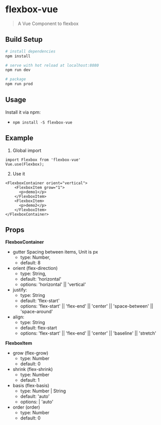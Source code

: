 # flexbox-vue

> A Vue Component to flexbox

## Build Setup

``` bash
# install dependencies
npm install

# serve with hot reload at localhost:8080
npm run dev

# package
npm run prod
```

## Usage 
Install it via npm:
- `npm install -S flexbox-vue`

## Example 
1. Global import 
```
import Flexbox from 'flexbox-vue'
Vue.use(Flexbox);
```

2. Use it
```
<FlexboxContainer orient="vertical">
    <FlexboxItem grow="1">
      <p>demo1</p>
    </FlexboxItem>
    <FlexboxItem>
      <p>demo2</p>
    </FlexboxItem>
</FlexboxContainer>
```

## Props

**FlexboxContainer**
  - gutter
  Spacing between items, Unit is px
    - type: Number,
    - default: 8 
  - orient (flex-direction)
    - type: String,
    - default: 'horizontal'
    - options: 'horizontal' || 'vertical'
  - justify: 
    - type: String
    - default: 'flex-start'
    - options: 'flex-start' || 'flex-end' || 'center' || 'space-between' || 'space-around'
  - align:
    - type: String
    - default: flex-start
    - options: 'flex-start' || 'flex-end' || 'center' || 'baseline' || 'stretch'
    
**FlexboxItem**
  - grow (flex-grow)
    - type: Number
    - default: 0
  - shrink (flex-shrink)
    - type: Number
    - default: 1
  - basis (flex-basis)
    - type: Number | String
    - default: 'auto'
    - options: <length> | 'auto'
  - order (order)
    - type: Number
    - default: 0
 